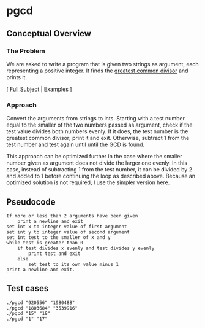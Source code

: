 # pgcd

## Conceptual Overview
### The Problem
We are asked to write a program that is given two strings as argument, each representing a positive integer. It finds the [greatest common divisor](https://en.wikipedia.org/wiki/Greatest_common_divisor) and prints it.

[ [Full Subject](subject.en.txt) | [Examples](examples.txt) ]

### Approach
Convert the arguments from strings to ints. Starting with a test number equal to the smaller of the two numbers passed as argument, check if the test value divides both numbers evenly. If it does, the test number is the greatest common divisor; print it and exit. Otherwise, subtract 1 from the test number and test again until until the GCD is found.

This approach can be optimized further in the case where the smaller number given as argument does not divide the larger one evenly. In this case, instead of subtracting 1 from the test number, it can be divided by 2 and added to 1 before continuing the loop as described above. Because an optimized solution is not required, I use the simpler version here.

## Pseudocode
```
If more or less than 2 arguments have been given
	print a newline and exit
set int x to integer value of first argument
set int y to integer value of second argument
set int test to the smaller of x and y
while test is greater than 0
	if test divides x evenly and test divides y evenly
		print test and exit
	else
		set test to its own value minus 1
print a newline and exit.
```

## Test cases
```
./pgcd "920556" "1980488"
./pgcd "1803684" "3539916"
./pgcd "15" "18"
./pgcd "1" "17"
```